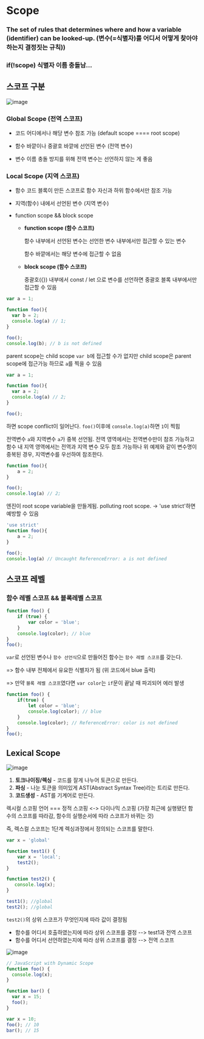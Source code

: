 # **Scope**

### The set of rules that determines where and how a variable (identifier) can be looked-up.  (변수(=식별자)를 어디서 어떻게 찾아야 하는지 결정짓는 규칙))

### if(!scope) 식별자 이름 충돌남...


## **스코프 구분**

![image](https://user-images.githubusercontent.com/40848630/51501105-f2e7cc00-1e13-11e9-9413-cb705544d8ed.png)


### **Global Scope (전역 스코프)**
- 코드 어디에서나 해당 변수 참조 가능 (default scope ==== root scope) 

- 함수 바깥이나 중괄호 바깥에 선언된 변수 (전역 변수)

- 변수 이름 충돌 방지를 위해 전역 변수는 선언하지 않는 게 좋음

### **Local Scope (지역 스코프)**
- 함수 코드 블록이 만든 스코프로 함수 자신과 하위 함수에서만 참조 가능

- 지역(함수) 내에서 선언된 변수 (지역 변수)

- function scope && block scope

    - **function scope (함수 스코프)**
    
        함수 내부에서 선언된 변수는 선언한 변수 내부에서만 접근할 수 있는 변수
        
        함수 바깥에서는 해당 변수에 접근할 수 없음  
        
    - **block scope (함수 스코프)**
    
        중괄호({}) 내부에서 const / let 으로 변수를 선언하면 중괄호 블록 내부에서만 접근할 수 있음 


```javascript
var a = 1; 

function foo(){
  var b = 2;
  console.log(a) // 1;
}

foo();
console.log(b); // b is not defined
```
parent scope는 child scope `var b`에 접근할 수가 없지만 child scope은 parent scope에 접근가능 하므로 `a`를 찍을 수 있음


```javascript
var a = 1;

function foo(){
  var a = 2;
  console.log(a) // 2;
}

foo();
```
하면 scope conflict이 일어난다. `foo()`이후에 `console.log(a)`하면 `1`이 찍힘

전역변수 `a`와 지역변수 `a`가 중복 선언됨. 전역 영역에서는 전역변수만이 참조 가능하고 함수 내 지역 영역에서는 전역과 지역 변수 모두 참조 가능하나 위 예제와 같이 변수명이 중복된 경우, 지역변수를 우선하여 참조한다.


```javascript
function foo(){
    a = 2; 
}

foo();
console.log(a) // 2;
```
엔진이 root scope variable을 만들게됨. polluting root scope. -> 'use strict'하면 예방할 수 있음


```javascript
'use strict'
function foo(){
    a = 2; 
}

foo();
console.log(a) // Uncaught ReferenceError: a is not defined
```


## **스코프 레벨**

### **함수 레벨 스코프 && 블록레벨 스코프**

```javascript
function foo() {
    if (true) {
        var color = 'blue';
    }
    console.log(color); // blue
}
foo();
```

`var`로 선언된 변수나 `함수 선언식`으로 만들어진 함수는 `함수 레벨 스코프`를 갖는다.

=> 함수 내부 전체에서 유요한 식별자가 됨 (위 코드에서 blue 출력)

=> 만약 `블록 레벨 스코프`였다면 `var color`는 `if`문이 끝날 때 파괴되어 에러 발생

```javascript
function foo() {
    if(true) {
        let color = 'blue';
        console.log(color); // blue
    }
    console.log(color); // ReferenceError: color is not defined
}
foo();
```


## **Lexical Scope**

![image](https://user-images.githubusercontent.com/40848630/51502295-cbdfc900-1e18-11e9-8094-6790621254bd.png)

1. **토크나이징/렉싱** - 코드를 잘게 나누어 토큰으로 만든다.
2. **파싱** - 나눈 토큰을 의미있게 AST(Abstract Syntax Tree)라는 트리로 만든다.
3. **코드생성** - AST를 기계어로 만든다.

렉시컬 스코핑 언어 === 정적 스코핑 <-> 다이나믹 스코핑 (가장 최근에 실행됐던 함수의 스코프를 따라감, 함수의 실행순서에 따라 스코프가 바뀌는 것)

즉, 렉스컬 스코프는 1단계 렉싱과정에서 정의되는 스코프를 말한다.

```javascript
var x = 'global'

function test1() {
    var x = 'local';
    test2();
}

function test2() {
   console.log(x);
}

test1(); //global
test2(); //global
```

`test2()`의 상위 스코프가 무엇인지에 따라 값이 결정됨
 - 함수를 어디서 호출하였는지에 따라 상위 스코프를 결정 --> test1과 전역 스코프
 - 함수를 어디서 선언하였는지에 따라 상위 스코프를 결정 --> 전역 스코프

![image](https://user-images.githubusercontent.com/40848630/51502616-275e8680-1e1a-11e9-98c5-f789c3e2e66f.png)

```javascript
// JavaScript with Dynamic Scope
function foo() {
  console.log(x);
}

function bar() {
  var x = 15;
  foo();
}

var x = 10;
foo(); // 10
bar(); // 15
```
